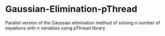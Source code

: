 # Gaussian-Elimination-pThread
Parallel version of the Gaussian elimination method of solving n number of equations with n variables using pThread library
